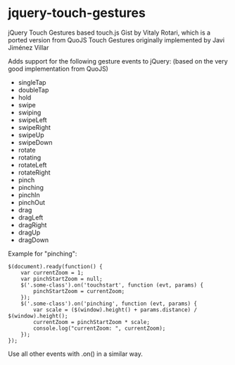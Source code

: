 # jquery-touch-gestures
jQuery Touch Gestures based touch.js Gist by Vitaly Rotari, which is a ported version from QuoJS Touch Gestures originally implemented by Javi Jiménez Villar

Adds support for the following gesture events to jQuery: (based on the very good implementation from QuoJS)

* singleTap
* doubleTap
* hold
* swipe
* swiping
* swipeLeft
* swipeRight
* swipeUp
* swipeDown
* rotate
* rotating
* rotateLeft
* rotateRight
* pinch
* pinching
* pinchIn
* pinchOut
* drag
* dragLeft
* dragRight
* dragUp
* dragDown

Example for "pinching":

    $(document).ready(function() {
        var currentZoom = 1;
        var pinchStartZoom = null;
        $('.some-class').on('touchstart', function (evt, params) {
            pinchStartZoom = currentZoom;
        });
        $('.some-class').on('pinching', function (evt, params) {
            var scale = ($(window).height() + params.distance) / $(window).height();
            currentZoom = pinchStartZoom * scale;
            console.log("currentZoom: ", currentZoom);
        });
    });

Use all other events with .on() in a similar way.
